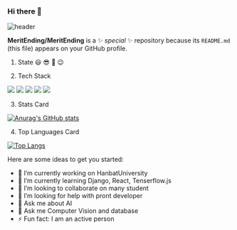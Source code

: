 ### Hi there 👋
![header](https://capsule-render.vercel.app/api?type=waving&color=gradient&height=300&section=header&text=Good%20night%20%20%F0%9F%A4%97)

**MeritEnding/MeritEnding** is a ✨ _special_ ✨ repository because its `README.md` (this file) appears on your GitHub profile.

1. State
  😃 😎 🏃 😉

2. Tech Stack

<img src="https://img.shields.io/badge/Python-3776AB?style=flat-square&logo=Python&logoColor=white"/>
<img src="https://img.shields.io/badge/TensorFlow-FF6F00?style=flat-square&logo=JavaScript&logoColor=white"/>
<img src="https://img.shields.io/badge/JavaScript-F7DF1E?style=flat-square&logo=JavaScript&logoColor=white"/>
<img src="https://img.shields.io/badge/Django-092E20?style=flat-square&logo=JavaScript&logoColor=white"/>
<img src="https://img.shields.io/badge/Spring Boot-6DB33F?style=flat-square&logo=JavaScript&logoColor=white"/>

3. Stats Card

[![Anurag's GitHub stats](https://github-readme-stats.vercel.app/api?username=MeritEnding)](https://github.com/anuraghazra/github-readme-stats)

4. Top Languages Card

[![Top Langs](https://github-readme-stats.vercel.app/api/top-langs/?username=MeritEnding)](https://github.com/anuraghazra/github-readme-stats)

Here are some ideas to get you started:

- 🔭 I’m currently working on HanbatUniversity
- 🌱 I’m currently learning Django, React, Tenserflow.js
- 👯 I’m looking to collaborate on many student
- 🤔 I’m looking for help with pront developer
- 💬 Ask me about AI
- 💬 Ask me Computer Vision and database
- ⚡ Fun fact: I am an active person

